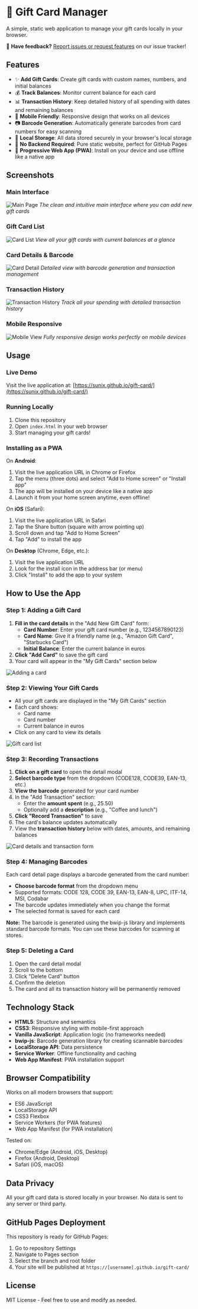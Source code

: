 # 🎁 Gift Card Manager

A simple, static web application to manage your gift cards locally in your browser.

💬 **Have feedback?** [Report issues or request features](https://github.com/sunix/gift-card/issues) on our issue tracker!

## Features

- ✨ **Add Gift Cards**: Create gift cards with custom names, numbers, and initial balances
- 💰 **Track Balances**: Monitor current balance for each card
- 📊 **Transaction History**: Keep detailed history of all spending with dates and remaining balances
- 📱 **Mobile Friendly**: Responsive design that works on all devices
- 📷 **Barcode Generation**: Automatically generate barcodes from card numbers for easy scanning
- 💾 **Local Storage**: All data stored securely in your browser's local storage
- 🚀 **No Backend Required**: Pure static website, perfect for GitHub Pages
- 📲 **Progressive Web App (PWA)**: Install on your device and use offline like a native app

## Screenshots

### Main Interface
![Main Page](screenshots/1-main-page.png)
*The clean and intuitive main interface where you can add new gift cards*

### Gift Card List
![Card List](screenshots/2-card-list.png)
*View all your gift cards with current balances at a glance*

### Card Details & Barcode
![Card Detail](screenshots/3-card-detail.png)
*Detailed view with barcode generation and transaction management*

### Transaction History
![Transaction History](screenshots/4-transaction-history.png)
*Track all your spending with detailed transaction history*

### Mobile Responsive
![Mobile View](screenshots/5-mobile-view.png)
*Fully responsive design works perfectly on mobile devices*

## Usage

### Live Demo
Visit the live application at: [https://sunix.github.io/gift-card/](https://sunix.github.io/gift-card/)

### Running Locally
1. Clone this repository
2. Open `index.html` in your web browser
3. Start managing your gift cards!

### Installing as a PWA
On **Android**:
1. Visit the live application URL in Chrome or Firefox
2. Tap the menu (three dots) and select "Add to Home screen" or "Install app"
3. The app will be installed on your device like a native app
4. Launch it from your home screen anytime, even offline!

On **iOS** (Safari):
1. Visit the live application URL in Safari
2. Tap the Share button (square with arrow pointing up)
3. Scroll down and tap "Add to Home Screen"
4. Tap "Add" to install the app

On **Desktop** (Chrome, Edge, etc.):
1. Visit the live application URL
2. Look for the install icon in the address bar (or menu)
3. Click "Install" to add the app to your system

## How to Use the App

### Step 1: Adding a Gift Card
1. **Fill in the card details** in the "Add New Gift Card" form:
   - **Card Number**: Enter your gift card number (e.g., 1234567890123)
   - **Card Name**: Give it a friendly name (e.g., "Amazon Gift Card", "Starbucks Card")
   - **Initial Balance**: Enter the current balance in euros
2. **Click "Add Card"** to save the gift card
3. Your card will appear in the "My Gift Cards" section below

![Adding a card](screenshots/1-main-page.png)

### Step 2: Viewing Your Gift Cards
- All your gift cards are displayed in the "My Gift Cards" section
- Each card shows:
  - Card name
  - Card number
  - Current balance in euros
- Click on any card to view its details

![Gift card list](screenshots/2-card-list.png)

### Step 3: Recording Transactions
1. **Click on a gift card** to open the detail modal
2. **Select barcode type** from the dropdown (CODE128, CODE39, EAN-13, etc.)
3. **View the barcode** generated for your card number
4. In the "Add Transaction" section:
   - Enter the **amount spent** (e.g., 25.50)
   - Optionally add a **description** (e.g., "Coffee and lunch")
5. **Click "Record Transaction"** to save
6. The card's balance updates automatically
7. View the **transaction history** below with dates, amounts, and remaining balances

![Card details and transaction form](screenshots/3-card-detail.png)

### Step 4: Managing Barcodes
Each card detail page displays a barcode generated from the card number:
- **Choose barcode format** from the dropdown menu
- Supported formats: CODE 128, CODE 39, EAN-13, EAN-8, UPC, ITF-14, MSI, Codabar
- The barcode updates immediately when you change the format
- The selected format is saved for each card

**Note:** The barcode is generated using the bwip-js library and implements standard barcode formats. You can use these barcodes for scanning at stores.

### Step 5: Deleting a Card
1. Open the card detail modal
2. Scroll to the bottom
3. Click "Delete Card" button
4. Confirm the deletion
5. The card and all its transaction history will be permanently removed

## Technology Stack

- **HTML5**: Structure and semantics
- **CSS3**: Responsive styling with mobile-first approach
- **Vanilla JavaScript**: Application logic (no frameworks needed)
- **bwip-js**: Barcode generation library for creating scannable barcodes
- **LocalStorage API**: Data persistence
- **Service Worker**: Offline functionality and caching
- **Web App Manifest**: PWA installation support

## Browser Compatibility

Works on all modern browsers that support:
- ES6 JavaScript
- LocalStorage API
- CSS3 Flexbox
- Service Workers (for PWA features)
- Web App Manifest (for PWA installation)

Tested on:
- Chrome/Edge (Android, iOS, Desktop)
- Firefox (Android, Desktop)
- Safari (iOS, macOS)

## Data Privacy

All your gift card data is stored locally in your browser. No data is sent to any server or third party.

## GitHub Pages Deployment

This repository is ready for GitHub Pages:
1. Go to repository Settings
2. Navigate to Pages section
3. Select the branch and root folder
4. Your site will be published at `https://[username].github.io/gift-card/`

## License

MIT License - Feel free to use and modify as needed.
